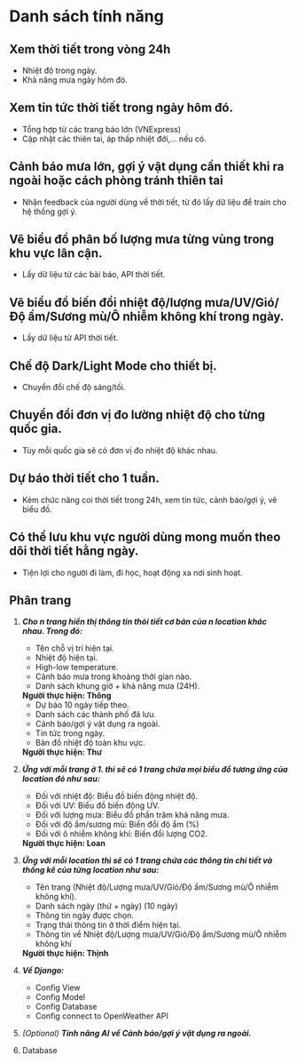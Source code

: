 # Danh sách tính năng

## Xem thời tiết trong vòng 24h

- Nhiệt độ trong ngày.
- Khả năng mưa ngày hôm đó.

## Xem tin tức thời tiết trong ngày hôm đó.

- Tổng hợp từ các trang báo lớn (VNExpress)
- Cập nhật các thiên tai, áp thấp nhiệt đới,... nếu có.

## Cảnh báo mưa lớn, gợi ý vật dụng cần thiết khi ra ngoài hoặc cách phòng tránh thiên tai

- Nhận feedback của người dùng về thời tiết, từ đó lấy dữ liệu để train cho hệ thống gợi ý.

## Vẽ biểu đồ phân bố lượng mưa từng vùng trong khu vực lân cận.

- Lấy dữ liệu từ các bài báo, API thời tiết.

## Vẽ biểu đồ biến đổi nhiệt độ/lượng mưa/UV/Gió/Độ ẩm/Sương mù/Ô nhiễm không khí trong ngày.

- Lấy dữ liệu từ API thời tiết.

## Chế độ Dark/Light Mode cho thiết bị.

- Chuyển đổi chế độ sáng/tối.

## Chuyển đổi đơn vị đo lường nhiệt độ cho từng quốc gia.

- Tùy mỗi quốc gia sẽ có đơn vị đo nhiệt độ khác nhau.

## Dự báo thời tiết cho 1 tuần.

- Kèm chức năng coi thời tiết trong 24h, xem tin tức, cảnh báo/gợi ý, vẽ biểu đồ.

## Có thể lưu khu vực người dùng mong muốn theo dõi thời tiết hằng ngày.

- Tiện lợi cho người đi làm, đi học, hoạt động xa nơi sinh hoạt.

## Phân trang

1. ***Cho n trang hiển thị thông tin thòi tiết cơ bản của n location khác nhau. Trong đó:***
    - Tên chỗ vị trí hiện tại.
    - Nhiệt độ hiện tại.
    - High-low temperature.
    - Cảnh báo mưa trong khoảng thời gian nào.
    - Danh sách khung giờ + khả năng mưa (24H).
    <div><strong>Người thực hiện: Thông</strong></div>

    - Dự báo 10 ngày tiếp theo.
    - Danh sách các thành phố đã lưu.
    - Cảnh báo/gợi ý vật dụng ra ngoài.
    - Tin tức trong ngày.
    - Bản đồ nhiệt độ toàn khu vực.
    <div><strong>Người thực hiện: Thư</strong></div> 


2. ***Ứng với mỗi trang ở 1. thì sẽ có 1 trang chứa mọi biểu đồ tương ứng của location đó như sau:***
    - Đối với nhiệt độ: Biểu đồ biến động nhiệt độ.
    - Đối với UV: Biểu đồ biến động UV.
    - Đối với lượng mưa: Biểu đồ phần trăm khả năng mưa.
    - Đối với độ ẩm/sương mù: Biến đổi độ ẩm (%)
    - Đối với ô nhiễm không khí: Biến đổi lượng CO2.
    <div><strong>Người thực hiện: Loan</strong></div> 


3. ***Ứng với mỗi location thì sẽ có 1 trang chứa các thông tin chi tiết và thống kê của từng location như sau:***
    - Tên trang (Nhiệt độ/Lượng mưa/UV/Gió/Độ ẩm/Sương mù/Ô nhiễm không khí).
    - Danh sách ngày (thứ + ngày) (10 ngày)
    - Thông tin ngày được chọn.
    - Trạng thái thông tin ở thời điểm hiện tại.
    - Thông tin về Nhiệt độ/Lượng mưa/UV/Gió/Độ ẩm/Sương mù/Ô nhiễm không khí
    <div><strong>Người thực hiện: Thịnh</strong></div> 


4. ***Về Django:***
    - Config View
    - Config Model
    - Config Database
    - Config connect to OpenWeather API

5. *(Optional)* ***Tính năng AI về Cảnh báo/gợi ý vật dụng ra ngoài.***

6. Database